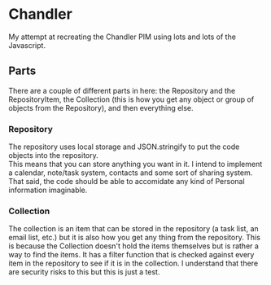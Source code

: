 # Chandler
My attempt at recreating the Chandler PIM using lots and lots of the Javascript.

## Parts
There are a couple of different parts in here: the Repository and the RepositoryItem,
the Collection (this is how you get any object or group of objects from the Repository), and then everything else.

### Repository
The repository uses local storage and JSON.stringify to put the code objects into the repository.  
This means that you can store anything you want in it.  I intend to implement a calendar, note/task system, contacts and
some sort of sharing system.  That said, the code should be able to accomidate any kind of Personal information imaginable.

### Collection
The collection is an item that can be stored in the repository (a task list, an email list, etc.) but it is also how you get any
thing from the repository.  This is because the Collection doesn't hold the items themselves but is rather a way to find the items.
It has a filter function that is checked against every item in the repository to see if it is in the collection.
I understand that there are security risks to this but this is just a test.
